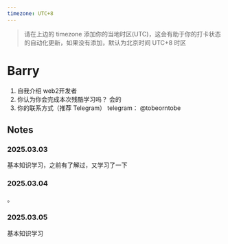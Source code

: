 ```yaml
---
timezone: UTC+8
---
```


> 请在上边的 timezone 添加你的当地时区(UTC)，这会有助于你的打卡状态的自动化更新，如果没有添加，默认为北京时间 UTC+8 时区


# Barry

1. 自我介绍
    web2开发者
2. 你认为你会完成本次残酷学习吗？
    会的
3. 你的联系方式（推荐 Telegram）
    telegram： @tobeorntobe

## Notes

<!-- Content_START -->

### 2025.03.03

基本知识学习，之前有了解过，又学习了一下

### 2025.03.04

。

### 2025.03.05

基本知识学习








<!-- Content_END -->
